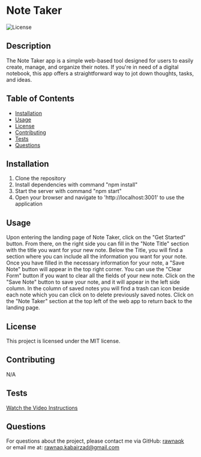   # Note Taker
  
  ![License](https://img.shields.io/badge/license-MIT-blue.svg)
  
  ## Description
  The Note Taker app is a simple web-based tool designed for users to easily create, manage, and organize their notes. If you're in need of a digital notebook, this app offers a straightforward way to jot down thoughts, tasks, and ideas.
  
  ## Table of Contents
  - [Installation](#installation)
  - [Usage](#usage)
  - [License](#license)
  - [Contributing](#contributing)
  - [Tests](#tests)
  - [Questions](#questions)
  
  ## Installation
  1. Clone the repository
  2. Install dependencies with command "npm install"
  3. Start the server with command "npm start"
  4. Open your browser and navigate to 'http://localhost:3001' to use the application
  
  ## Usage
  Upon entering the landing page of Note Taker, click on the "Get Started" button. From there, on the right side you can fill in the "Note Title" section with the title you want for your new note. Below the Title, you will find a section where you can include all the information you want for your note. Once you have filled in the necessary information for your note, a "Save Note" button will appear in the top right corner. You can use the "Clear Form" button if you want to clear all the fields of your new note. Click on the "Save Note" button to save your note, and it will appear in the left side column. In the column of saved notes you will find a trash can icon beside each note which you can click on to delete previously saved notes. Click on the "Note Taker" section at the top left of the web app to return back to the landing page.
  
  ## License
  This project is licensed under the MIT license.
  
  ## Contributing
  N/A
  
  ## Tests
  [Watch the Video Instructions](https://drive.google.com/file/d/17oLe2BJVsN5p3BM22fl8tdjgkqJx3kxu/view?usp=sharing)
  
  ## Questions
  For questions about the project, please contact me via GitHub: [rawnaqk](https://github.com/rawnaqk)  
  or email me at: rawnaq.kabairzad@gmail.com
  